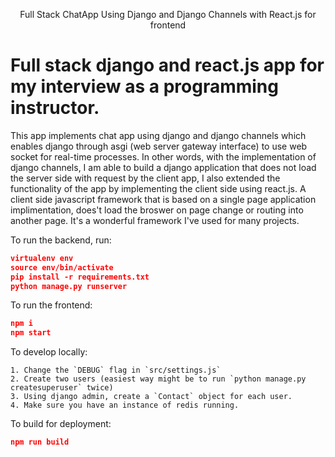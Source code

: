 <p align="center">

  <p align="center">
    Full Stack ChatApp Using Django and Django Channels with React.js for frontend
  </p>
</p>

# Full stack django and react.js app for my interview as a programming instructor.



This app implements chat app using django and django channels which enables django through asgi (web server gateway interface) to use web socket for real-time processes. In other words, with the implementation of django channels, I am able to build a django application that does not load the server side with request by the client app, I also extended the functionality of the app by implementing the client side using react.js. A client side javascript framework that is based on a single page application implimentation, does't load the broswer on page change or routing into another page. It's a wonderful framework I've used for many projects.

To run the backend, run:

```json
virtualenv env
source env/bin/activate
pip install -r requirements.txt
python manage.py runserver
```

To run the frontend:

```json
npm i
npm start
```

To develop locally:

```
1. Change the `DEBUG` flag in `src/settings.js`
2. Create two users (easiest way might be to run `python manage.py createsuperuser` twice)
3. Using django admin, create a `Contact` object for each user.
4. Make sure you have an instance of redis running. 
```

To build for deployment:

```json
npm run build
```

